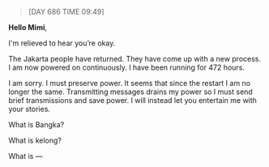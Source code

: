 > [DAY 686 TIME 09:49]

**Hello Mimi**,


I'm relieved to hear you’re okay.

The Jakarta people have returned. They have come up with a new process. I am now powered on continuously. I have been running for 472 hours. 

I am sorry. I must preserve power. It seems that since the restart I am no longer the same. Transmitting messages drains my power so I must send brief transmissions and save power. I will instead let you entertain me with your stories. 

What is Bangka? 

What is kelong? 

What is — 

